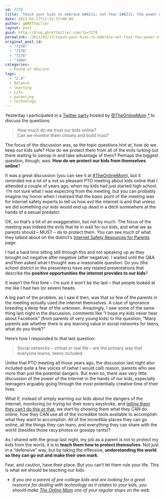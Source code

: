 ```yaml
---
id: 7278
title: 'Teach your kids to embrace &#8211; not fear &#8211; the power of the internet'
date: 2011-02-17T11:53:37+00:00
author: gBRETTmiller
layout: post
guid: http://blog.gbrettmiller.com/?p=7278
permalink: /2011/02/17/teach-your-kids-to-embrace-not-fear-the-power-of-the-internet/
original_post_id:
  - "7278"
  - "7278"
  - "7278"
  - "1904"
categories:
  - Pound of Obscure
tags:
  - "2.0"
  - Balance
  - learning
  - Life
  - parenting
  - technology
---
```

Yesterday I participated in a [Twitter party](http://www.theonlinemom.com/secondary.asp?id=632) hosted by [@TheOnlineMom](http://twitter.com/TheOnlineMom) [*](#TheOnlineMom) to discuss the questions:

> How much do we trust our kids online?  
> Can we monitor them closely and build trust?

The focus of the discussion was, as the topic questions hint at, how do we keep our kids safe? How do we protect them from all of the evils lurking out there waiting to swoop in and take advantage of them? Perhaps the biggest question, though, was: **How do we protect our kids from themselves online**?

It was a great discussion (you can see it at [#TheOnlineMom](http://search.twitter.com/search?q=%23TheOnlineMom)), but it reminded me a lot of a not so pleasant PTO meeting about kids online that I attended a couple of years ago, when my kids had just started high school.  I&#8217;m not sure what I was expecting from the meeting, but you can probably imagine my horror when I realized that the basic point of the meeting was for internet safety experts to tell us how evil the internet is and that unless we did something our kids would end up dead in a ditch somewhere at the hands of a sexual predator.

OK, so that&#8217;s a bit of an exaggeration, but not by much. The focus of the meeting was indeed the evils that lie in wait for our kids, and what we as parents should &#8211; MUST &#8211; do to protect them. You can see much of what they talked about on the district&#8217;s [Internet Safety Resources for Parents](http://www.pkwy.k12.mo.us/news/stories.cfm?ID=EC39D23B-1279-93A5-5D27449B3409DD22) page.

I had a hard time sitting still through this and not speaking up as they brought out negative after negative (after negative). I waited until the Q&A and then asked what I thought was a reasonable question: Do you (the school district or the presenters) have any related presentations that describe the **positive opportunities the internet provides to our kids**?

It wasn&#8217;t the first time &#8211; I&#8217;m sure it won&#8217;t be the last &#8211; that people looked at me like I had two (or seven) heads.

A big part of the problem, as I saw it then, was that so few of the parents in the meeting actually used the internet themselves. A case of ignorance breeding a deep fear of the unknown. Amazingly, I saw some of the same thing last night in the discussion, comments like &#8220;I hope my kids never hear about Facebook&#8221; (from parents of very young kids) to the question, &#8220;Many parents ask whether there is any learning value in social networks for teens, what do you think?&#8221;

Here&#8217;s how I responded to that last question:

> Social networks &#8211; virtual or real life &#8211; are the primary way that everyone learns, teens included.

Unlike that PTO meeting all those years ago, the discussion last night also included quite a few voices of (what I would call) reason, parents who see more than just the potential dangers. But even so, there was very little discussion of the power of the internet in the hands of our kids, especially teenagers arguably going through the most potentially creative time of their lives.

What if, instead of simply warning our kids about the dangers of the internet, monitoring (or trying to) their every keystroke, and [telling them they can&#8217;t do this or that](http:// "How'd that work out for your parents with you?"), we start by showing them what they CAN do online, how they CAN use all of the incredible tools available to accomplish what they want to accomplish. All of the incredible places they can go online, all the things they can learn, and everything they can share with the world (besides those racy photos or gossipy rants)?

As I shared with the group last night, my job as a parent is not to protect my kids from the world, it is to **teach them how to protect themselves**. Not just in a &#8220;defensive&#8221; way, but by taking the offensive, **understanding the world so they can go out and make their own mark**.

Fear, and caution, have their place. But you can&#8217;t let them rule your life. This is what we should be teaching our kids.

<a name="TheOnlineMom"></a>

* _If you are a parent of pre-college kids and are looking for a great resource for dealing with technology as it relates to your kids, you should make [The Online Mom](http://www.theonlinemom.com/main_cmt.asp) one of your regular stops on the web._